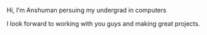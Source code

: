 Hi, I’m Anshuman persuing my undergrad in computers

I look forward to working with you guys and making great projects.
